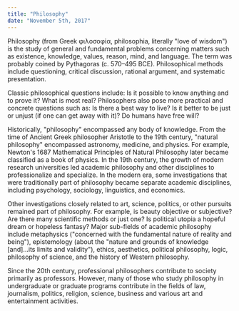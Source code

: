 ```yaml
---
title: "Philosophy"
date: "November 5th, 2017"
---
```


Philosophy (from Greek φιλοσοφία, philosophia, literally "love of wisdom") is the study of general and fundamental problems concerning matters such as existence, knowledge, values, reason, mind, and language. The term was probably coined by Pythagoras (c. 570–495 BCE). Philosophical methods include questioning, critical discussion, rational argument, and systematic presentation.

Classic philosophical questions include: Is it possible to know anything and to prove it? What is most real? Philosophers also pose more practical and concrete questions such as: Is there a best way to live? Is it better to be just or unjust (if one can get away with it)? Do humans have free will?

Historically, "philosophy" encompassed any body of knowledge. From the time of Ancient Greek philosopher Aristotle to the 19th century, "natural philosophy" encompassed astronomy, medicine, and physics. For example, Newton's 1687 Mathematical Principles of Natural Philosophy later became classified as a book of physics. In the 19th century, the growth of modern research universities led academic philosophy and other disciplines to professionalize and specialize. In the modern era, some investigations that were traditionally part of philosophy became separate academic disciplines, including psychology, sociology, linguistics, and economics.

Other investigations closely related to art, science, politics, or other pursuits remained part of philosophy. For example, is beauty objective or subjective? Are there many scientific methods or just one? Is political utopia a hopeful dream or hopeless fantasy? Major sub-fields of academic philosophy include metaphysics ("concerned with the fundamental nature of reality and being"), epistemology (about the "nature and grounds of knowledge [and]...its limits and validity"), ethics, aesthetics, political philosophy, logic, philosophy of science, and the history of Western philosophy.

Since the 20th century, professional philosophers contribute to society primarily as professors. However, many of those who study philosophy in undergraduate or graduate programs contribute in the fields of law, journalism, politics, religion, science, business and various art and entertainment activities.
